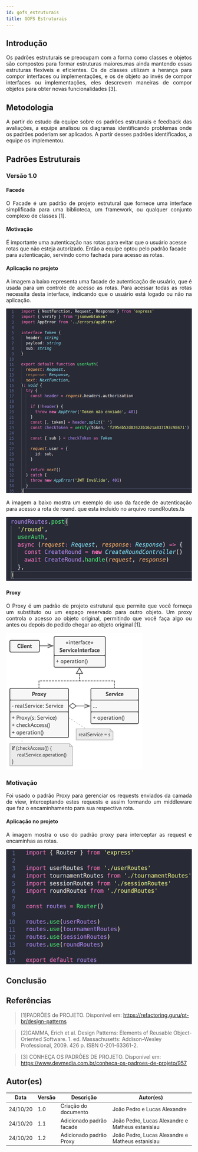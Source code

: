 ```yaml
---
id: gofs_estruturais
title: GOFS Estruturais
---
```


## Introdução

<p align = "justify">
Os padrões estruturais se preocupam com a forma como classes e objetos são compostos para formar estruturas maiores.mas ainda mantendo essas estruturas flexíveis e eficientes. Os de classes utilizam a herança para compor interfaces ou implementações, e os de objeto ao invés de compor interfaces ou implementações, eles descrevem maneiras de compor objetos para obter novas funcionalidades [3].
</p>


## Metodologia

<p align = "justify">
 A partir do estudo da equipe sobre os padrões estruturais e feedback das avaliações, a equipe analisou os diagramas identificando problemas onde os padrões poderiam ser aplicados. A partir desses padrões identificados, a equipe os implementou.
</p>

## Padrões Estruturais

### Versão 1.0

#### Facede

<p align = "justify">
O Facade é um padrão de projeto estrutural que fornece uma interface simplificada para uma biblioteca, um framework, ou qualquer conjunto complexo de classes [1].
</p>

#### Motivação

É importante uma autenticação nas rotas para evitar que o usuário acesse rotas que não esteja autorizado. Então a equipe optou pelo padrão facade para autenticação, servindo como fachada para acesso as rotas.

#### Aplicação no projeto

<p align = "justify">
A imagem a baixo representa uma facade de autenticação de usuário, que é usada para um controle de acesso as rotas. Para acessar todas as rotas necessita desta interface, indicando que o usuário está logado ou não na aplicação.
</p>

![ Método Faced ](../assets/Gof/userauth.png)

<p align = "justify">
A imagem a baixo mostra um exemplo do uso da facede de autenticação para acesso a rota de round. que esta incluido no arquivo roundRoutes.ts
</p>

![ Método Faced ](../assets/Gof/userauthroutes.png)

#### Proxy 

<p align = "justify">
O Proxy é um padrão de projeto estrutural que permite que você forneça um substituto ou um espaço reservado para outro objeto. Um proxy controla o acesso ao objeto original, permitindo que você faça algo ou antes ou depois do pedido chegar ao objeto original [1]. 
</p>

![ Exemplo Proxy ](../assets/Gof/structure.png)


### Motivação

<p align = "justify">
Foi usado o padrão Proxy para gerenciar os requests enviados da camada de view, interceptando estes requests e assim formando um middleware que faz o encaminhamento para sua respectiva rota.
</p>

#### Aplicação no projeto

<p align = "justify">
A imagem mostra o uso do padrão proxy para interceptar as request e encaminhas as rotas.
</p>

![ aplicação Proxy ](../assets/Gof/proxy.png)

## Conclusão


## Referências

> [1]PADRÕES de PROJETO. Disponível em: https://refactoring.guru/pt-br/design-patterns 

> [2]GAMMA, Erich et al. Design Patterns: Elements of Reusable Object-Oriented Software. 1. ed. Massachusetts: Addison-Wesley Professional, 2009. 426 p. ISBN 0-201-63361-2.

> [3] CONHEÇA OS PADRÕES DE PROJETO. Disponível em: https://www.devmedia.com.br/conheca-os-padroes-de-projeto/957

## Autor(es)

| Data | Versão | Descrição | Autor(es) |
| -- | -- | -- | -- |
| 24/10/20 | 1.0 | Criação do documento | João Pedro e Lucas Alexandre |
|24/10/20| 1.1 | Adicionado padrão facade | João Pedro, Lucas Alexandre e Matheus estanislau|
|24/10/20| 1.2 | Adicionado padrão Proxy | João Pedro, Lucas Alexandre e Matheus estanislau|
